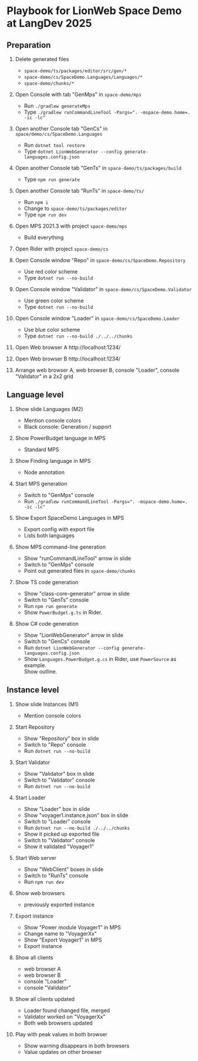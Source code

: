 # Playbook for LionWeb Space Demo at LangDev 2025

## Preparation
1. Delete generated files
   * `space-demo/ts/packages/editor/src/gen/*`
   * `space-demo/cs/SpaceDemo.Languages/Languages/*`
   * `space-demo/chunks/*`

1. Open Console with tab "GenMps" in `space-demo/mps`
   * Run `./gradlew generateMps`
   * Type `./gradlew runCommandLineTool -Pargs=". -mspace-demo.home=. -ic -lc"`

1. Open another Console tab "GenCs" in `space/demo/cs/SpaceDemo.Languages`
   * Run `dotnet tool restore`
   * Type `dotnet LionWebGenerator --config generate-languages.config.json`

1. Open another Console tab "GenTs" in `space-demo/ts/packages/build`
   * Type `npm run generate` 

1. Open another Console tab "RunTs" in `space-demo/ts/`
   * Run `npm i`
   * Change to `space-demo/ts/packages/editor`
   * Type `npm run dev` 

1. Open MPS 2021.3 with project `space-demo/mps`
   * Build everything

1. Open Rider with project `space-demo/cs`

1. Open Console window "Repo" in `space-demo/cs/SpaceDemo.Repository`
   * Use red color scheme
   * Type `dotnet run --no-build`

1. Open Console window "Validator" in `space-demo/cs/SpaceDemo.Validator`
   * Use green color scheme
   * Type `dotnet run --no-build`

1. Open Console window "Loader" in `space-demo/cs/SpaceDemo.Loader`
    * Use blue color scheme
    * Type `dotnet run --no-build ./../../chunks`

1. Open Web browser A http://localhost:1234/ 

1. Open Web browser B http://localhost:1234/

1. Arrange web browser A, web browser B, console "Loader", console "Validator" in a 2x2 grid  

## Language level

1. Show slide Languages (M2)
   * Mention console colors
   * Black console: Generation / support

1. Show PowerBudget language in MPS
   * Standard MPS

1. Show Finding language in MPS
   * Node annotation

1. Start MPS generation
   * Switch to "GenMps" console
   * Run `./gradlew runCommandLineTool -Pargs=". -mspace-demo.home=. -ic -lc"`

1. Show Export SpaceDemo Languages in MPS
   * Export config with export file
   * Lists both languages

1. Show MPS command-line generation
   * Show "runCommandLineTool" arrow in slide
   * Switch to "GenMps" console
   * Point out generated files in `space-demo/chunks`

1. Show TS code generation
    * Show "class-core-generator" arrow in slide
    * Switch to "GenTs" console
    * Run `npm run generate`
    * Show `PowerBudget.g.ts` in Rider.

1. Show C# code generation
   * Show "LionWebGenerator" arrow in slide
   * Switch to "GenCs" console
   * Run `dotnet LionWebGenerator --config generate-languages.config.json`
   * Show `Languages.PowerBudget.g.cs` in Rider, use `PowerSource` as example.  
     Show outline.

## Instance level

1. Show slide Instances (M1)
   * Mention console colors

1. Start Repository
   * Show "Repository" box in slide
   * Switch to "Repo" console
   * Run `dotnet run --no-build`

1. Start Validator
   * Show "Validator" box in slide
   * Switch to "Validator" console
   * Run `dotnet run --no-build`

1. Start Loader
   * Show "Loader" box in slide
   * Show "voyager1.instance.json" box in slide
   * Switch to "Loader" console
   * Run `dotnet run --no-build ./../../chunks`
   * Show it picked up exported file
   * Switch to "Validator" console
   * Show it validated "Voyager1"

1. Start Web server
   * Show "WebClient" boxes in slide
   * Switch to "RunTs" console
   * Run `npm run dev`

1. Show web browsers
   * previously exported instance

1. Export instance
    * Show "Power module Voyager1" in MPS
    * Change name to "VoyagerXx"
    * Show "Export Voyager1" in MPS
    * Export instance

1. Show all clients
   * web browser A
   * web browser B
   * console "Loader"
   * console "Validator"  

1. Show all clients updated
   * Loader found changed file, merged
   * Validator worked on "VoyagerXx"
   * Both web browsers updated

1. Play with peak values in both browser
   * Show warning disappears in both browsers
   * Value updates on other browser
